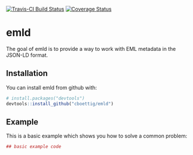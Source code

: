 
[![Travis-CI Build Status](https://travis-ci.org/cboettig/emld.svg?branch=master)](https://travis-ci.org/cboettig/emld) [![Coverage Status](https://img.shields.io/codecov/c/github/cboettig/emld/master.svg)](https://codecov.io/github/cboettig/emld?branch=master)

<!-- README.md is generated from README.Rmd. Please edit that file -->
emld
====

The goal of emld is to provide a way to work with EML metadata in the JSON-LD format.

Installation
------------

You can install emld from github with:

``` r
# install.packages("devtools")
devtools::install_github("cboettig/emld")
```

Example
-------

This is a basic example which shows you how to solve a common problem:

``` r
## basic example code
```
